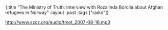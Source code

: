 {:title "The Ministry of Truth: Interview with Rozalinda Borcila about Afghan refugees in Norway"
:layout :post
:tags  ["radio"]}

<http://www.szcz.org/audio/tmot_2007-08-16.mp3>

